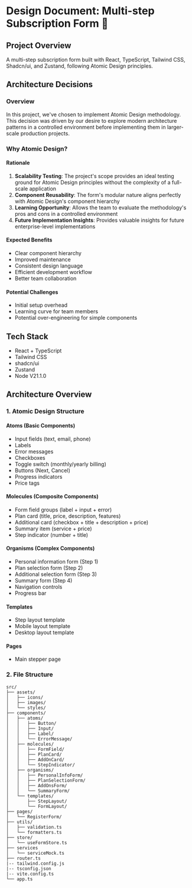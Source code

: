 # Design Document: Multi-step Subscription Form 🚀

## Project Overview
A multi-step subscription form built with React, TypeScript, Tailwind CSS, Shadcn/ui, and Zustand, following Atomic Design principles.

## Architecture Decisions

### Overview
In this project, we've chosen to implement Atomic Design methodology. This decision was driven by our desire to explore modern architecture patterns in a controlled environment before implementing them in larger-scale production projects.

### Why Atomic Design?

#### Rationale
1. **Scalability Testing**: The project's scope provides an ideal testing ground for Atomic Design principles without the complexity of a full-scale application
2. **Component Reusability**: The form's modular nature aligns perfectly with Atomic Design's component hierarchy
3. **Learning Opportunity**: Allows the team to evaluate the methodology's pros and cons in a controlled environment
4. **Future Implementation Insights**: Provides valuable insights for future enterprise-level implementations

#### Expected Benefits
- Clear component hierarchy
- Improved maintenance
- Consistent design language
- Efficient development workflow
- Better team collaboration

#### Potential Challenges
- Initial setup overhead
- Learning curve for team members
- Potential over-engineering for simple components

## Tech Stack
- React + TypeScript
- Tailwind CSS
- shadcn/ui
- Zustand
- Node V21.1.0

## Architecture Overview

### 1. Atomic Design Structure

#### Atoms (Basic Components)
- Input fields (text, email, phone)
- Labels
- Error messages
- Checkboxes
- Toggle switch (monthly/yearly billing)
- Buttons (Next, Cancel)
- Progress indicators
- Price tags

#### Molecules (Composite Components)
- Form field groups (label + input + error)
- Plan card (title, price, description, features)
- Additional card (checkbox + title + description + price)
- Summary item (service + price)
- Step indicator (number + title)

#### Organisms (Complex Components)
- Personal information form (Step 1)
- Plan selection form (Step 2)
- Additional selection form (Step 3)
- Summary form (Step 4)
- Navigation controls
- Progress bar

#### Templates
- Step layout template
- Mobile layout template
- Desktop layout template

#### Pages
- Main stepper page

### 2. File Structure

```
src/
├── assets/
│   ├── icons/
│   ├── images/
│   └── styles/
├── components/
│   ├── atoms/
│   │   ├── Button/
│   │   ├── Input/
│   │   ├── Label/
│   │   └── ErrorMessage/
│   ├── molecules/
│   │   ├── FormField/
│   │   ├── PlanCard/
│   │   ├── AddOnCard/
│   │   └── StepIndicator/
│   ├── organisms/
│   │   ├── PersonalInfoForm/
│   │   ├── PlanSelectionForm/
│   │   ├── AddOnsForm/
│   │   └── SummaryForm/
│   └── templates/
│       ├── StepLayout/
│       └── FormLayout/
├── pages/
│   └── RegisterForm/
├── utils/
│   ├── validation.ts
│   └── formatters.ts
├── store/
│   └── useFormStore.ts
├── services
│   └── serviceMock.ts
├── router.ts
|-- tailwind.config.js
|-- tsconfig.json
|-- vite.config.ts
└── app.ts
```
